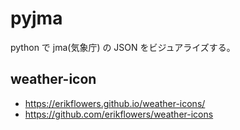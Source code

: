 # pyjma

python で jma(気象庁) の JSON をビジュアライズする。

## weather-icon

* https://erikflowers.github.io/weather-icons/
* https://github.com/erikflowers/weather-icons
